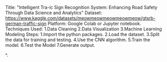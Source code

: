 Title:
"Intelligent Tra-ic Sign Recognition System: Enhancing Road Safety Through Data Science and Analytics"
Dataset:
https://www.kaggle.com/datasets/meowmeowmeowmeowmeow/gtsrb-german-traffic-sign
Platform:
Google Colab or Jupyter notebook.
Techniques Used:
1.Data Cleaning
2.Data Visualization 
3.Machine Learning Modeling
Steps:
1.Import the python packages.
2.Load the dataset.
3.Split the data for training and testing.
4.Use the CNN algorithm.
5.Train the model.
6.Test the Model
7.Generate output.


^.
